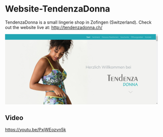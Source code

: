# Website-TendenzaDonna

TendenzaDonna is a small lingerie shop in Zofingen (Switzerland).
Check out the website live at: http://tendenzadonna.ch/

![Screenshot Website](Screenshot.jpg)

## Video
https://youtu.be/PxjWEozvn5k


